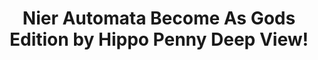 ---
title: Nier Automata Become As Gods Edition by Hippo Penny Deep View!
layout: scoredetail
permalink: /meta-score/nier-automata-become-as-gods-edition
header:
  teaser: /assets/images/nier-automata-become-as-gods-edition.jpg
  video:
    id: LvfJ1llnZiY
    provider: youtube
---